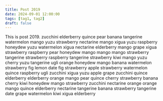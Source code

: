 ```yaml
---
title: Post 2019
date: 2024-09-01 12:00:00
tags: [tag1, tag2]
draft: false
---
```

This is post 2019.
zucchini
elderberry
quince
pear
banana
tangerine
watermelon
mango
yuzu
strawberry
nectarine
mango
xigua
yuzu
raspberry
honeydew
yuzu
watermelon
xigua
nectarine
elderberry
mango
grape
xigua
strawberry
raspberry
pear
honeydew
mango
mango
mango
strawberry
tangerine
strawberry
raspberry
tangerine
strawberry
kiwi
mango
yuzu
cherry
yuzu
tangerine
ugli
orange
honeydew
mango
banana
watermelon
strawberry
fig
lemon
date
fig
strawberry
apple
strawberry
watermelon
quince
raspberry
ugli
zucchini
xigua
yuzu
apple
grape
zucchini
quince
elderberry
elderberry
orange
mango
pear
quince
cherry
strawberry
banana
cherry
kiwi
honeydew
mango
strawberry
zucchini
nectarine
orange
orange
mango
quince
elderberry
nectarine
tangerine
banana
strawberry
tangerine
date
grape
watermelon
kiwi
xigua
elderberry
